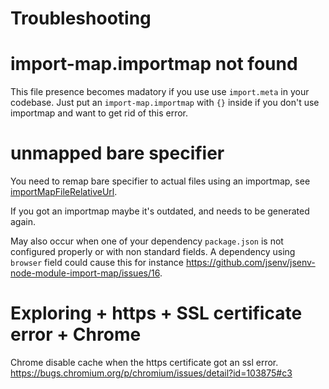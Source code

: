 # Troubleshooting

# import-map.importmap not found

This file presence becomes madatory if you use use `import.meta` in your codebase. Just put an `import-map.importmap` with `{}` inside if you don't use importmap and want to get rid of this error.

# unmapped bare specifier

You need to remap bare specifier to actual files using an importmap, see [importMapFileRelativeUrl](./shared-parameters.md#importMapFileRelativeUrl).

If you got an importmap maybe it's outdated, and needs to be generated again.

May also occur when one of your dependency `package.json` is not configured properly or with non standard fields. A dependency using `browser` field could cause this for instance https://github.com/jsenv/jsenv-node-module-import-map/issues/16.

# Exploring + https + SSL certificate error + Chrome

Chrome disable cache when the https certificate got an ssl error. https://bugs.chromium.org/p/chromium/issues/detail?id=103875#c3

